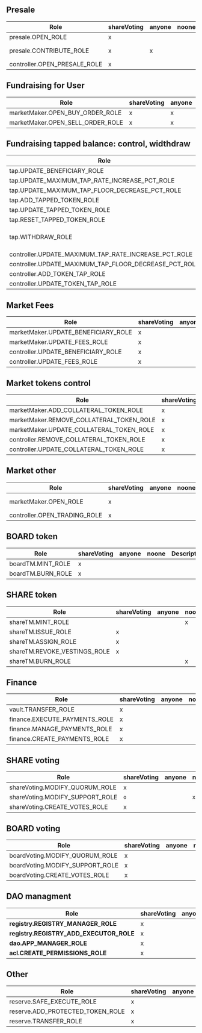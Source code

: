 ## Presale
|Role|shareVoting|anyone|noone|Description|
|---|---|---|---|---|
|presale.OPEN_ROLE|x|||Run presale|
|presale.CONTRIBUTE_ROLE|x|x||Buy tokens on presale|
|controller.OPEN_PRESALE_ROLE|x||||

## Fundraising for User
|Role|shareVoting|anyone|noone|Description|
|---|---|---|---|---|
|marketMaker.OPEN_BUY_ORDER_ROLE|x|x|||
|marketMaker.OPEN_SELL_ORDER_ROLE|x|x|||

## Fundraising tapped balance: control, widthdraw
|Role|shareVoting|anyone|noone|Description|
|---|---|---|---|---|
|tap.UPDATE_BENEFICIARY_ROLE|x||||
|tap.UPDATE_MAXIMUM_TAP_RATE_INCREASE_PCT_ROLE|x||||
|tap.UPDATE_MAXIMUM_TAP_FLOOR_DECREASE_PCT_ROLE|x||||
|tap.ADD_TAPPED_TOKEN_ROLE|x||||
|tap.UPDATE_TAPPED_TOKEN_ROLE|x||||
|tap.RESET_TAPPED_TOKEN_ROLE|x||||
|tap.WITHDRAW_ROLE|x|x||Withdraw funds to beneficiar|
|controller.UPDATE_MAXIMUM_TAP_RATE_INCREASE_PCT_ROLE|x||||
|controller.UPDATE_MAXIMUM_TAP_FLOOR_DECREASE_PCT_ROLE|x||||
|controller.ADD_TOKEN_TAP_ROLE|x||||
|controller.UPDATE_TOKEN_TAP_ROLE|x||||

## Market Fees
|Role|shareVoting|anyone|noone|Description|
|---|---|---|---|---|
|marketMaker.UPDATE_BENEFICIARY_ROLE|x||||
|marketMaker.UPDATE_FEES_ROLE|x||||
|controller.UPDATE_BENEFICIARY_ROLE|x||||
|controller.UPDATE_FEES_ROLE|x||||

## Market tokens control
|Role|shareVoting|anyone|noone|Description|
|---|---|---|---|---|
|marketMaker.ADD_COLLATERAL_TOKEN_ROLE|x||||
|marketMaker.REMOVE_COLLATERAL_TOKEN_ROLE|x||||
|marketMaker.UPDATE_COLLATERAL_TOKEN_ROLE|x||||
|controller.REMOVE_COLLATERAL_TOKEN_ROLE|x||||
|controller.UPDATE_COLLATERAL_TOKEN_ROLE|x||||

## Market other
|Role|shareVoting|anyone|noone|Description|
|---|---|---|---|---|
|marketMaker.OPEN_ROLE|x|||Run fundraising|
|controller.OPEN_TRADING_ROLE|x||||

## BOARD token
|Role|shareVoting|anyone|noone|Description|
|---|---|---|---|---|
|boardTM.MINT_ROLE|x||||
|boardTM.BURN_ROLE|x||||

## SHARE token
|Role|shareVoting|anyone|noone|Description|
|---|---|---|---|---|
|shareTM.MINT_ROLE|||x||
|shareTM.ISSUE_ROLE|x||||
|shareTM.ASSIGN_ROLE|x||||
|shareTM.REVOKE_VESTINGS_ROLE|x||||
|shareTM.BURN_ROLE|||x||

## Finance
|Role|shareVoting|anyone|noone|Description|
|---|---|---|---|---|
|vault.TRANSFER_ROLE|x||||
|finance.EXECUTE_PAYMENTS_ROLE|x||||
|finance.MANAGE_PAYMENTS_ROLE|x||||
|finance.CREATE_PAYMENTS_ROLE|x||||

## SHARE voting
|Role|shareVoting|anyone|noone|Description|
|---|---|---|---|---|
|shareVoting.MODIFY_QUORUM_ROLE|x||||
|shareVoting.MODIFY_SUPPORT_ROLE|`o`||`x`||
|shareVoting.CREATE_VOTES_ROLE|x||||

## BOARD voting
|Role|shareVoting|anyone|noone|Description|
|---|---|---|---|---|
|boardVoting.MODIFY_QUORUM_ROLE|x||||
|boardVoting.MODIFY_SUPPORT_ROLE|x||||
|boardVoting.CREATE_VOTES_ROLE|x||||

## DAO managment
|Role|shareVoting|anyone|noone|Description|
|---|---|---|---|---|
|**registry.REGISTRY_MANAGER_ROLE**|x||||
|**registry.REGISTRY_ADD_EXECUTOR_ROLE**|x||||
|**dao.APP_MANAGER_ROLE**|x||||
|**acl.CREATE_PERMISSIONS_ROLE**|x||||

## Other
|Role|shareVoting|anyone|noone|Description|
|---|---|---|---|---|
|reserve.SAFE_EXECUTE_ROLE|x|||???|
|reserve.ADD_PROTECTED_TOKEN_ROLE|x|||???|
|reserve.TRANSFER_ROLE|x|||???|


